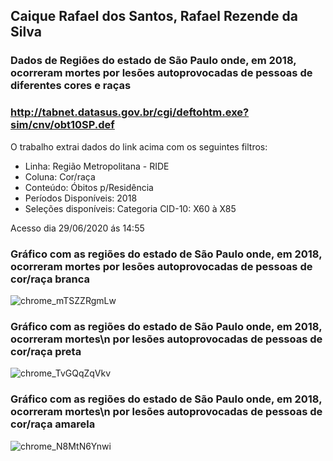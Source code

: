 ## Caique Rafael dos Santos, Rafael Rezende da Silva

### Dados de Regiões do estado de São Paulo onde, em 2018, ocorreram mortes por lesões autoprovocadas de pessoas de diferentes cores e raças

### http://tabnet.datasus.gov.br/cgi/deftohtm.exe?sim/cnv/obt10SP.def

 O trabalho extrai dados do link acima com os seguintes filtros:

- Linha: Região Metropolitana - RIDE
- Coluna: Cor/raça
- Conteúdo: Óbitos p/Residência
- Períodos Disponíveis: 2018
- Seleções disponíveis: Categoria CID-10: X60 à X85

Acesso dia 29/06/2020 ás 14:55

### Gráfico com as regiões do estado de São Paulo onde, em 2018, ocorreram mortes por lesões autoprovocadas de pessoas de cor/raça branca

![chrome_mTSZZRgmLw](https://user-images.githubusercontent.com/44199025/103484849-9dbede00-4dd0-11eb-85a7-5d01a0973ee5.png)

### Gráfico com as regiões do estado de São Paulo onde, em 2018, ocorreram mortes\n por lesões autoprovocadas de pessoas de cor/raça preta

![chrome_TvGQqZqVkv](https://user-images.githubusercontent.com/44199025/103484851-a1526500-4dd0-11eb-9a7e-15d2e8a11b48.png)

### Gráfico com as regiões do estado de São Paulo onde, em 2018, ocorreram mortes\n por lesões autoprovocadas de pessoas de cor/raça amarela

![chrome_N8MtN6Ynwi](https://user-images.githubusercontent.com/44199025/103484855-a44d5580-4dd0-11eb-9772-c8e041e9aea2.png)
